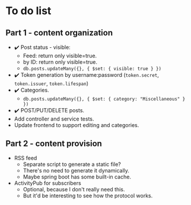 # To do list

## Part 1 - content organization

- ✔️ Post status - visible:
  - Feed: return only visible=true.
  - by ID: return only visible=true.
  - `db.posts.updateMany({}, { $set: { visible: true } })`
- ✔️ Token generation by username:password (`token.secret`, `token.issuer`, `token.lifespan`)
- ✔️ Categories.
  - `db.posts.updateMany({}, { $set: { category: "Miscellaneous" } })`
- ✔️ POST/PUT/DELETE posts.
- Add controller and service tests.
- Update frontend to support editing and categories.

## Part 2 - content provision

- RSS feed
  - Separate script to generate a static file?
  - There's no need to generate it dynamically.
  - Maybe spring boot has some built-in cache.
- ActivityPub for subscribers
  - Optional, because I don't really need this.
  - But it'd be interesting to see how the protocol works.
